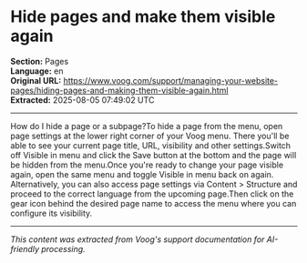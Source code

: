 # Hide pages and make them visible again

**Section:** Pages  
**Language:** en  
**Original URL:** https://www.voog.com/support/managing-your-website-pages/hiding-pages-and-making-them-visible-again.html  
**Extracted:** 2025-08-05 07:49:02 UTC

---

How do I hide a page or a subpage?To hide a page from the menu, open page settings at the lower right corner of your Voog menu. There you'll be able to see your current page title, URL, visibility and other settings.Switch off Visible in menu and click the Save button at the bottom and the page will be hidden from the menu.Once you're ready to change your page visible again, open the same menu and toggle Visible in menu back on again.
Alternatively, you can also access page settings via Content > Structure and proceed to the correct language from the upcoming page.Then click on the gear icon behind the desired page name to access the menu where you can configure its visibility.

---

*This content was extracted from Voog's support documentation for AI-friendly processing.*
